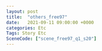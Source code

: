 ```yaml
---
layout: post
title:  "others_free97"
date:   2021-09-11 09:00:00 +0000
categories: Etc
Tags: Story Etc
SceneCode: ["scene_free97_q1_s20"]
---
```

